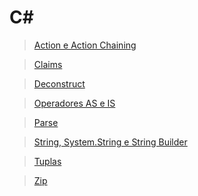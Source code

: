 # C#

> [Action e Action Chaining](https://github.com/marcelobarbieri/c-sharp/tree/main/action)

> [Claims](https://github.com/marcelobarbieri/c-sharp/tree/main/claims)

> [Deconstruct](https://github.com/marcelobarbieri/c-sharp/tree/main/deconstruct)

> [Operadores AS e IS](https://github.com/marcelobarbieri/c-sharp/tree/main/operators-as-is)

> [Parse](https://github.com/marcelobarbieri/c-sharp/tree/main/parse)

> [String, System.String e String Builder](https://github.com/marcelobarbieri/c-sharp/tree/main/string)

> [Tuplas](https://github.com/marcelobarbieri/c-sharp/tree/main/tuplas)

> [Zip](https://github.com/marcelobarbieri/c-sharp/tree/main/zip)
